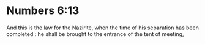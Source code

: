 # Numbers 6:13

And this is the law for the Nazirite, when the time of his separation has been completed : he shall be brought to the entrance of the tent of meeting,
